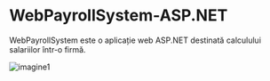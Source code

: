 # WebPayrollSystem-ASP.NET
WebPayrollSystem este o aplicație web ASP.NET destinată calculului salariilor într-o firmă.

![imagine1](imagini/Date_angajați.JPG)

